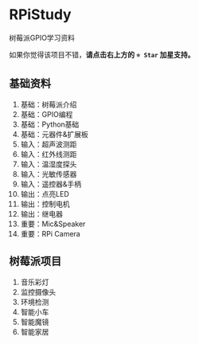 # RPiStudy

树莓派GPIO学习资料

如果你觉得该项目不错，**请点击右上方的 `⭐️ Star` 加星支持。**

## 基础资料
1. 基础：树莓派介绍
1. 基础：GPIO编程
1. 基础：Python基础
1. 基础：元器件&扩展板
1. 输入：超声波测距
1. 输入：红外线测距
1. 输入：温湿度探头
1. 输入：光敏传感器
1. 输入：遥控器&手柄
1. 输出：点亮LED
1. 输出：控制电机
1. 输出：继电器
1. 重要：Mic&Speaker
1. 重要：RPi Camera

## 树莓派项目
1. 音乐彩灯
1. 监控摄像头
1. 环境检测
1. 智能小车
1. 智能魔镜
1. 智能家居

